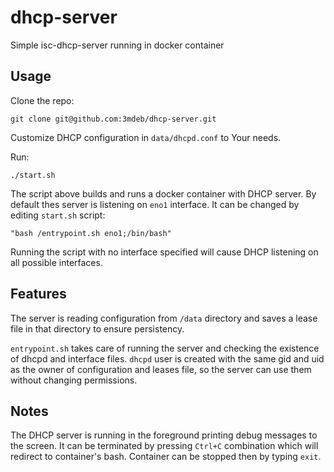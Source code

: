# dhcp-server
Simple isc-dhcp-server running in docker container

## Usage

Clone the repo:

```
git clone git@github.com:3mdeb/dhcp-server.git
```

Customize DHCP configuration in `data/dhcpd.conf` to Your needs.

Run:

```
./start.sh
```

The script above builds and runs a docker container with DHCP server. By default
thes server is listening on `eno1` interface. It can be changed by editing
`start.sh` script:

```
"bash /entrypoint.sh eno1;/bin/bash"
```

Running the script with no interface specified will cause DHCP listening on all
possible interfaces.

## Features

The server is reading configuration from `/data` directory and saves a lease
file in that directory to ensure persistency.

`entrypoint.sh` takes care of running the server and checking the existence of
dhcpd and interface files. `dhcpd` user is created with the same gid and uid as
the owner of configuration and leases file, so the server can use them without
changing permissions.


## Notes

The DHCP server is running in the foreground printing debug messages to the
screen. It can be terminated by pressing `Ctrl+C` combination which will
redirect to container's bash. Container can be stopped then by typing `exit`.